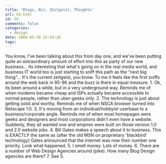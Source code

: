 ```yaml
---
title: 'Blogs, Biz, Zeitgeist, Thoughts'
url: 54.html
id: 54
comments: false
categories:
  - design
date: 2004-05-30 15:54:20
tags:
---
```


You know, I've been talking about this from day one, and we've been putting quite an extraordinary amount of effort into this as party of our new business... Its interesting that what's going on in the real media world, and business IT world too is just starting to sniff this path as the "next big thing"... It's the current zeitgeist, you know. To me it feels like the first sniffs around the web back in 95-96 and the buzz is there in equal measure. 1. Ok, its been around a while, but in a very underground way. Reminds me of when modems became cheap and ISPs actually became accessible to normal people, rather than uber-geeks only. 2. The technology is just about getting solid and worthy. Reminds me of when NSCA browser turned into Netscape 1.0. 3. It's moving from an individual/hobbyist userbase to a business/corporate angle. Reminds me of when most homepages were geeks and designers and most corporations didn't even have a website. Suddenly, they all wanted one and empires were built on those version 1.0 and 2.0 website jobs. 4. Bill Gates makes a speech about it to business. This is EXACTLY the same as (after the old MSN on proprietary 'blackbird' technology) Gates announced that the internet was now their number one priority. Look what happened. 5. I smell money. Lots of money. 6. There are a number of Web Design Agencies around (joke). How many Blog Design agencies are there? 7. See 5.
